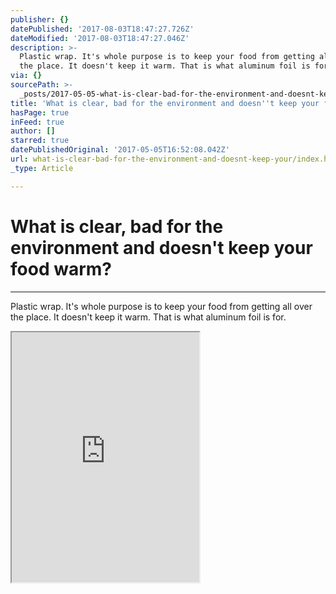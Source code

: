 ```yaml
---
publisher: {}
datePublished: '2017-08-03T18:47:27.726Z'
dateModified: '2017-08-03T18:47:27.046Z'
description: >-
  Plastic wrap. It's whole purpose is to keep your food from getting all over
  the place. It doesn't keep it warm. That is what aluminum foil is for.
via: {}
sourcePath: >-
  _posts/2017-05-05-what-is-clear-bad-for-the-environment-and-doesnt-keep-your.md
title: 'What is clear, bad for the environment and doesn''t keep your food warm?'
hasPage: true
inFeed: true
author: []
starred: true
datePublishedOriginal: '2017-05-05T16:52:08.042Z'
url: what-is-clear-bad-for-the-environment-and-doesnt-keep-your/index.html
_type: Article

---
```

# What is clear, bad for the environment and doesn't keep your food warm?

---

Plastic wrap. It's whole purpose is to keep your food from getting all over the place. It doesn't keep it warm. That is what aluminum foil is for.

<iframe src="https://the-grid.github.io/ed-userhtml/?g=eJydU1FvmzAQfudXnLIHSFbgvaWZaHBapgQiIKv6VDn4UrwSQ22TKFr732dK01VbnyYhZPs-3_f57ruA8T1wdjliXD116l5XEikbTQPfBKZWoErJWz21LH8ysSYAGZmlyyVJIhLBLE3m8fU6C4s4TeBHmMXh1YLk50CiuIAwiWCdDOgCihsCOZm9Iq_IIr2FIoU4yUlWQHSXhMt4ZjIs1iSHeZYu4S5dZ7BahMU8zZaQZjBb5l4vYEHCLIHbmzuIyDxO4uS6z52TP_wQm2-5SrMiTIpzqLRu1bnvDw_0ymbnU7bjwu8E36NUtC4bhv6XshFb_tBJqnkj3D2VnG5qVBPfsswG3uozoOAStp0oeyQ4Y_hl6Yorr6UP6HWyNlH7xIqSP7bIOPVUyVGU6B8qql2u3LJGKt0NZe62ka6u0EWx57IROxTapYK5rEFllo-IrXtsOunbFwC-Dxm2NS0RVuE1uV9nCzhwXUGPgF6CraCkohG8pDX04dNbPqjkzJDwLUfZi_1_SUbR34LiyPQ7nsck-1eXKflTh_CB_V3by4VlOaei9jXtE0dpYheDnd5Mc2Oau4gTMvTEiGdN2fXyzkD1O680_tVIauwPHXvwrz2-sJSnZPl5az5YA3cbZN5PZb9eQB1qLfmm0-jYjGrqar5Dpemutc_gq8ADRIbNGZv8DvMqMzrw_GxUbBp2HHu0bVGwWcVr5igDeRk75h_4p6EKRPO2XJnKKwQUfS3gO93T_DUAuoE9NzSmGRBQMNO5vRx9YulvJnB_SjeamqP-_Qra5oASGWyOEA3owKdmut-ZfwMYB1Ir" height="400" style=""></iframe>
